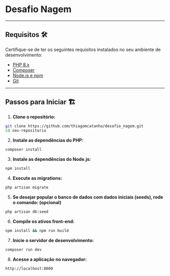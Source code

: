 # Desafio Nagem
---

## Requisitos 🛠️

Certifique-se de ter os seguintes requisitos instalados no seu ambiente de desenvolvimento:

- [PHP 8.x](https://www.php.net/downloads.php)
- [Composer](https://getcomposer.org/)
- [Node.js e npm](https://nodejs.org/)
- [Git](https://git-scm.com/)

---

## Passos para Iniciar 🏗️

1. **Clone o repositório:**
```bash
git clone https://github.com/thiagomcatanho/desafio_nagem.git
cd seu-repositorio
```

2. **Instale as dependências do PHP:**
```bash
composer install
```

3. **Instale as dependências do Node.js:**
```bash
npm install
```

4. **Execute as migrations:**
```bash
php artisan migrate
```

5. **Se desejar popular o banco de dados com dados iniciais (seeds), rode o comando: (opcional)**
```bash
php artisan db:seed
```

6. **Compile os ativos front-end:**
```bash
npm install && npm run build
```

7. **Inicie o servidor de desenvolvimento:**
```bash
composer run dev
```

8. **Acesse a aplicação no navegador:**
```bash
http://localhost:8000
```
